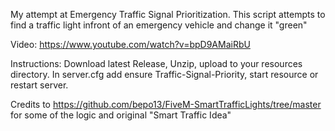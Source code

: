 My attempt at Emergency Traffic Signal Prioritization. This script attempts to find a traffic light infront of an emergency vehicle and change it "green"

Video: https://www.youtube.com/watch?v=bpD9AMaiRbU

Instructions: Download latest Release, Unzip, upload to your resources directory.
In server.cfg add ensure Traffic-Signal-Priority, start resource or restart server.

Credits to https://github.com/bepo13/FiveM-SmartTrafficLights/tree/master for some of the logic and original "Smart Traffic Idea"

